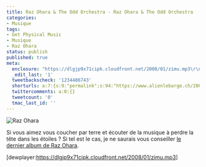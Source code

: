 ```yaml
---
title: Raz Ohara & The Odd Orchestra - Raz Ohara & The Odd Orchestra
categories:
- Musique
tags:
- Get Physical Music
- Musique
- Raz Ohara
status: publish
published: true
meta:
  enclosure: "https://dlgjp9x71cipk.cloudfront.net/2008/01/zimu.mp3\r\n3279219\r\naudio/mpeg"
  _edit_last: '1'
  tweetbackscheck: '1234486743'
  shorturls: a:7:{s:9:"permalink";s:94:"https://www.alienlebarge.ch/2008/01/27/raz-ohara-the-odd-orchestra-raz-ohara-the-odd-orchestra/";s:7:"tinyurl";s:25:"https://tinyurl.com/d4vqbv";s:4:"isgd";s:17:"https://is.gd/iux6";s:5:"bitly";s:18:"https://bit.ly/Q9yC";s:5:"snipr";s:22:"https://snipr.com/bco33";s:5:"snurl";s:22:"https://snurl.com/bco33";s:7:"snipurl";s:24:"https://snipurl.com/bco33";}
  twittercomments: a:0:{}
  tweetcount: '0'
  tmac_last_id: ''
---
```

<img src="https://dlgjp9x71cipk.cloudfront.net/2008/01/razohara.png" alt="Raz Ohara" />

Si vous aimez vous coucher par terre et écouter de la musique à perdre la tête dans les étoiles ? Si tel est le cas, je ne saurais vous conseiller <a title="Raz Ohara &amp; The Odd Orchestra - Raz Ohara &amp; The Odd Orchestra sur bleep.com" href="https://www.bleep.com/current_item.php?selection=4260133136908_DM&amp;PHPSESSID=d4095da9b65f2731724233840c0a824e">le dernier album de Raz Ohara</a>.

[dewplayer:https://dlgjp9x71cipk.cloudfront.net/2008/01/zimu.mp3]
